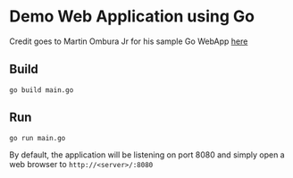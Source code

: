 # Demo Web Application using Go

Credit goes to Martin Ombura Jr for his sample Go WebApp [here](https://medium.com/google-cloud/building-a-go-web-app-from-scratch-to-deploying-on-google-cloud-part-1-building-a-simple-go-aee452a2e654)

## Build

```
go build main.go
```
## Run

```
go run main.go
```

By default, the application will be listening on port 8080 and simply open a web browser to `http://<server>/:8080`
